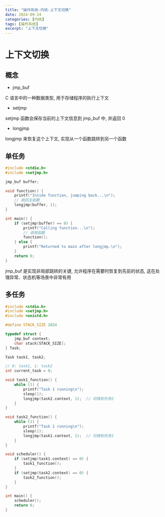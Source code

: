 ```yaml
---
title: "操作系统-内核-上下文切换"
date: 2024-09-24
categories: [内核]
tags: [操作系统]
excerpt: "上下文切换"
---
```


# 上下文切换

## 概念

- jmp_buf

C 语言中的一种数据类型, 用于存储程序的执行上下文

- setjmp

setjmp 函数会保存当前的上下文信息到 jmp_buf 中, 并返回 0

- longjmp 

longjmp 来恢复这个上下文, 实现从一个函数跳转到另一个函数

## 单任务

```c
#include <stdio.h>
#include <setjmp.h>

jmp_buf buffer;

void function() {
    printf("Inside function, jumping back...\n");
    // 跳回主函数
    longjmp(buffer, 1);
}

int main() {
    if (setjmp(buffer) == 0) {
        printf("Calling function...\n");
        // 调用函数
        function();  
    } else {
        printf("Returned to main after longjmp.\n");
    }
    return 0;
}
```

jmp_buf 是实现非局部跳转的关键, 允许程序在需要时恢复到先前的状态, 这在处理异常、状态机等场景中非常有用

## 多任务

```c
#include <stdio.h>
#include <setjmp.h>
#include <unistd.h>

#define STACK_SIZE 1024

typedef struct {
    jmp_buf context;
    char stack[STACK_SIZE];
} Task;

Task task1, task2;

// 0: task1, 1: task2
int current_task = 0;  

void task1_function() {
    while (1) {
        printf("Task 1 running\n");
        sleep(1);
        longjmp(task2.context, 1);  // 切换到任务2
    }
}

void task2_function() {
    while (1) {
        printf("Task 2 running\n");
        sleep(1);
        longjmp(task1.context, 1);  // 切换到任务1
    }
}

void scheduler() {
    if (setjmp(task1.context) == 0) {
        task1_function();
    }
    if (setjmp(task2.context) == 0) {
        task2_function();
    }
}

int main() {
    scheduler();
    return 0;
}
```
